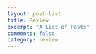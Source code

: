 ```yaml
---
layout: post-list
title: Review
excerpt: "A List of Posts"
comments: false
category: review
---
```

